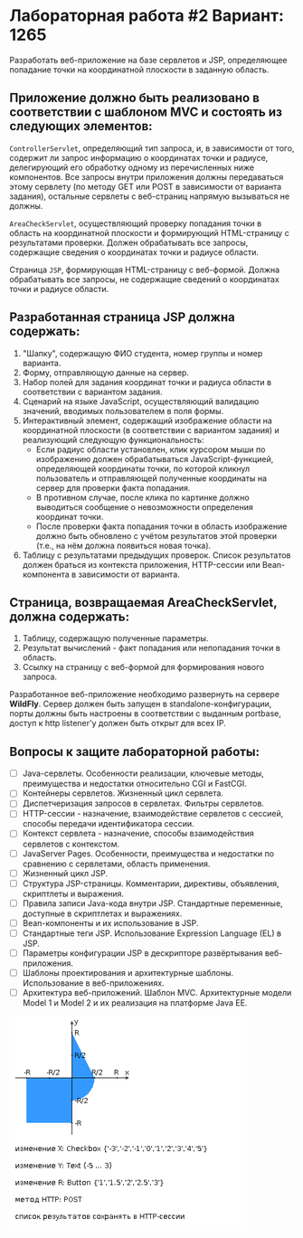 # Лабораторная работа #2 Вариант: 1265

Разработать веб-приложение на базе сервлетов и JSP, определяющее попадание точки на координатной плоскости в заданную
область.

## Приложение должно быть реализовано в соответствии с шаблоном MVC и состоять из следующих элементов:

`ControllerServlet`, определяющий тип запроса, и, в зависимости от того, содержит ли запрос информацию о координатах
точки и радиусе, делегирующий его обработку одному из перечисленных ниже компонентов. Все запросы внутри приложения
должны передаваться этому сервлету (по методу GET или POST в зависимости от варианта задания), остальные сервлеты с
веб-страниц напрямую вызываться не должны.

`AreaCheckServlet`, осуществляющий проверку попадания точки в область на координатной плоскости и формирующий
HTML-страницу с результатами проверки. Должен обрабатывать все запросы, содержащие сведения о координатах точки и
радиусе области.

Страница `JSP`, формирующая HTML-страницу с веб-формой. Должна обрабатывать все запросы, не содержащие сведений о
координатах точки и радиусе области.

## Разработанная страница JSP должна содержать:

1. "Шапку", содержащую ФИО студента, номер группы и номер варианта.
2. Форму, отправляющую данные на сервер.
3. Набор полей для задания координат точки и радиуса области в соответствии с вариантом задания.
4. Сценарий на языке JavaScript, осуществляющий валидацию значений, вводимых пользователем в поля формы.
5. Интерактивный элемент, содержащий изображение области на координатной плоскости (в соответствии с вариантом задания)
   и реализующий следующую функциональность:
    - Если радиус области установлен, клик курсором мыши по изображению должен обрабатываться JavaScript-функцией,
      определяющей координаты точки, по которой кликнул пользователь и отправляющей полученные координаты на сервер для
      проверки факта попадания.
    - В противном случае, после клика по картинке должно выводиться сообщение о невозможности определения координат
      точки.
    - После проверки факта попадания точки в область изображение должно быть обновлено с учётом результатов этой
      проверки (т.е., на нём должна появиться новая точка).
6. Таблицу с результатами предыдущих проверок. Список результатов должен браться из контекста приложения, HTTP-сессии
   или Bean-компонента в зависимости от варианта.

## Страница, возвращаемая AreaCheckServlet, должна содержать:

1. Таблицу, содержащую полученные параметры.
2. Результат вычислений - факт попадания или непопадания точки в область.
3. Ссылку на страницу с веб-формой для формирования нового запроса.

Разработанное веб-приложение необходимо развернуть на сервере **WildFly**. Сервер должен быть запущен в
standalone-конфигурации, порты должны быть настроены в соответствии с выданным portbase, доступ к http listener'у должен
быть открыт для всех IP.

## Вопросы к защите лабораторной работы:

- [ ] Java-сервлеты. Особенности реализации, ключевые методы, преимущества и недостатки относительно CGI и FastCGI.
- [ ] Контейнеры сервлетов. Жизненный цикл сервлета.
- [ ] Диспетчеризация запросов в сервлетах. Фильтры сервлетов.
- [ ] HTTP-сессии - назначение, взаимодействие сервлетов с сессией, способы передачи идентификатора сессии.
- [ ] Контекст сервлета - назначение, способы взаимодействия сервлетов с контекстом.
- [ ] JavaServer Pages. Особенности, преимущества и недостатки по сравнению с сервлетами, область применения.
- [ ] Жизненный цикл JSP.
- [ ] Структура JSP-страницы. Комментарии, директивы, объявления, скриптлеты и выражения.
- [ ] Правила записи Java-кода внутри JSP. Стандартные переменные, доступные в скриптлетах и выражениях.
- [ ] Bean-компоненты и их использование в JSP.
- [ ] Стандартные теги JSP. Использование Expression Language (EL) в JSP.
- [ ] Параметры конфигурации JSP в дескрипторе развёртывания веб-приложения.
- [ ] Шаблоны проектирования и архитектурные шаблоны. Использование в веб-приложениях.
- [ ] Архитектура веб-приложений. Шаблон MVC. Архитектурные модели Model 1 и Model 2 и их реализация на платформе Java EE.

![](task.png)